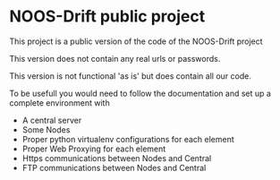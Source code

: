 # NOOS-Drift public project

This project is a public version of the code of the NOOS-Drift project

This version does not contain any real urls or passwords.

This version is not functional 'as is' but does contain all our code.

To be usefull you would need to follow the documentation and set up a complete environment with

* A central server
* Some Nodes
* Proper python virtualenv configurations for each element
* Proper Web Proxying for each element
* Https communications between Nodes and Central
* FTP communications between Nodes and Central

